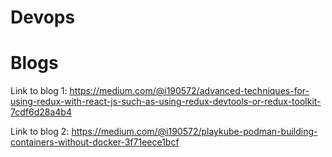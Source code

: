 # Devops

# Blogs 
Link to blog 1: https://medium.com/@i190572/advanced-techniques-for-using-redux-with-react-js-such-as-using-redux-devtools-or-redux-toolkit-7cdf6d28a4b4

Link to blog 2: https://medium.com/@i190572/playkube-podman-building-containers-without-docker-3f71eece1bcf
